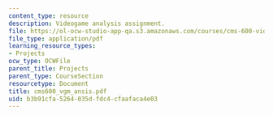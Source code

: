 ```yaml
---
content_type: resource
description: Videogame analysis assignment.
file: https://ol-ocw-studio-app-qa.s3.amazonaws.com/courses/cms-600-videogame-theory-and-analysis-fall-2007/b3b91cfa5264035dfdc4cfaafaca4e03_cms600_vgm_ansis.pdf
file_type: application/pdf
learning_resource_types:
- Projects
ocw_type: OCWFile
parent_title: Projects
parent_type: CourseSection
resourcetype: Document
title: cms600_vgm_ansis.pdf
uid: b3b91cfa-5264-035d-fdc4-cfaafaca4e03
---
```


